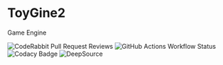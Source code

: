 # ToyGine2

Game Engine

![CodeRabbit Pull Request Reviews](https://img.shields.io/coderabbit/prs/github/ToymanInteractive/toygine2?utm_source=oss&utm_medium=github&utm_campaign=ToymanInteractive%2Ftoygine2&labelColor=171717&color=FF570A&link=https%3A%2F%2Fcoderabbit.ai&label=CodeRabbit+Reviews)
![GitHub Actions Workflow Status](https://img.shields.io/github/actions/workflow/status/ToymanInteractive/toygine2/push.yaml?branch=main)
![Codacy Badge](https://app.codacy.com/project/badge/Grade/4c8233540e7c4e5f9715aaacfa36679f)
![DeepSource](https://app.deepsource.com/gh/ToymanInteractive/toygine2.svg/?label=active+issues&show_trend=true&token=VnVx7Ql_HnllN1_QgIN7C8Zy)
